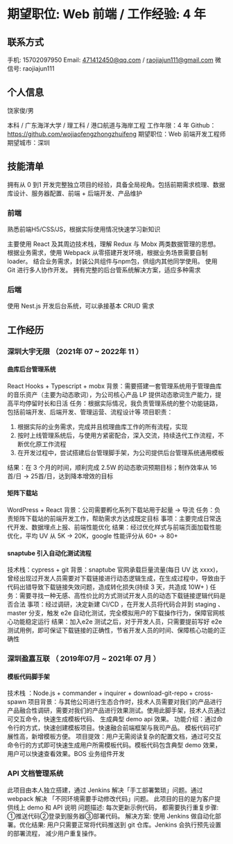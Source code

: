 # 期望职位: Web 前端 / 工作经验: 4 年 
## 联系方式 
手机: 15702097950 
Email: 471412450@qq.com / raojiajun111@gmail.com 
微信号: raojiajun111 
## 个人信息 
饶家俊/男 

本科 / 广东海洋大学 / 理工科 / 港口航道与海岸工程 
工作年限：4 年 
Github：https://github.com/wojiaofengzhongzhuifeng 
期望职位：Web 前端开发工程师 
期望城市：深圳 

## 技能清单 

拥有从 0 到1 开发完整独立项目的经验，具备全局视角。包括前期需求梳理、数据库设计、服务器配置、前端 + 后端开发、产品维护

### 前端

熟悉前端H5/CSS/JS，根据实际使用情况快速学习新知识

主要使用 React 及其周边技术栈，理解 Redux 与 Mobx 两类数据管理的思想。 
根据业务需求，使用 Webpack 从零搭建开发环境，根据业务场景需要自制 loader。 
结合业务需求，封装公共组件与npm包，供组内其他同学使用。
使用 Git 进行多人协作开发。 
拥有完整的后台管系统解决方案，适应多种需求

### 后端

使用 Nest.js 开发后台系统，可以承接基本 CRUD 需求



## 工作经历 

### 深圳大宇无限 （2021年 07 ~ 2022年 11 ） 
#### 曲库后台管理系统 
React Hooks + Typescript + mobx 
背景：需要搭建一套管理系统用于管理曲库的音乐资产（主要为动态歌词），为公司核心产品 LP 提供动态歌词生产能力，提高平均停留时长和日活
任务：根据实际情况，我负责管理系统的整个功能链路，包括前端开发、后端开发、管理运营、流程设计等
项目职责：

1. 根据实际的业务需求，完成并且梳理曲库工作的所有流程，实现
2. 按时上线管理系统后，与使用方紧密配合，深入交流，持续迭代工作流程，不断优化原工作流程
3. 在开发过程中，尝试搭建后台管理脚手架，为公司提供后台管理系统通用模板

结果：在 3 个月的时间，顺利完成 2.5W 的动态歌词预期目标；制作效率从 16 首/日 -> 25首/日，达到降本增效的目标

#### 矩阵下载站
WordPress + React
背景：公司需要孵化系列下载站用于起量 -> 导流
任务：负责矩阵下载站的前端开发工作，帮助需求方达成既定目标
事项：主要完成日常迭代开发、数据埋点上报、前端性能优化
结果：经过优化样式与前端页面加载性能优化，平均 UV 从 5K -> 20K，google 性能评分从 60+ -> 80+

#### snaptube 引入自动化测试流程
技术栈：cypress + git
背景：snaptube 官网承载巨量流量(每日 UV 达 xxxx)，曾经出现过开发人员需要对下载链接进行动态逻辑生成，在生成过程中，导致由于代码出错导致下载链接失效问题，造成转化损失(持续 3 天，共造成 10W+ )
任务：需要寻找一种无感、高性价比的方式测试开发人员的动态下载链接逻辑代码是否合法
事项：经过调研，决定新建 CI/CD ，在开发人员将代码合并到 staging 、master 分支，触发 e2e 自动化测试，完全模拟用户的下载操作行为，保障官网核心功能稳定运行
结果：加入e2e 测试之后，对于开发人员，只需要提前写好 e2e 测试用例，即可保证下载链接的正确性，节省开发人员的时间、保障核心功能的正确性

### 深圳盈嘉互联 （ 2019年07月 ~ 2021年 07 月 ） 
#### 模板代码脚手架 
技术栈 ：Node.js + commander + inquirer + download-git-repo + cross-spawn 
项目背景：与其他公司进行生态合作时，技术人员需要对我们的产品进行产品融合性调研，需要对我们的产品进行效果测试。使用此脚手架，技术人员通过可交互命令，快速生成模板代码、 生成典型 demo api 效果。 
功能介绍：通过命令行的方式，快速创建模板项目。快速融合前端框架与我司产品。 模板代码可扩展性高，新增模板方便。 
项目提效：用户无需阅读复杂的配置文档，通过可交互命令行的方式即可快速生成用户所需模板代码。模板代码包含典型 demo 效果，用户可以快速查看效果。BOS 业务组件开发 
### API 文档管理系统 
此项目由本人独立搭建，通过 Jenkins 解决「手工部署繁琐」问题。通过 webpack 解决 「不同环境需要手动修改代码」问题。 此项目的目的是为客户提供线上 demo 和 API 说明
问题描述: 每次更新示例代码， 都需要执行重复步骤: ①推送代码②登录到服务器③部署代码。 
解决方案: 使用 Jenkins 做自动化部署。优化结果: 用户只需要正常将代码推送到 git 仓库。Jenkins 会执行预先设置的部署流程， 减少用户重复操作。 

